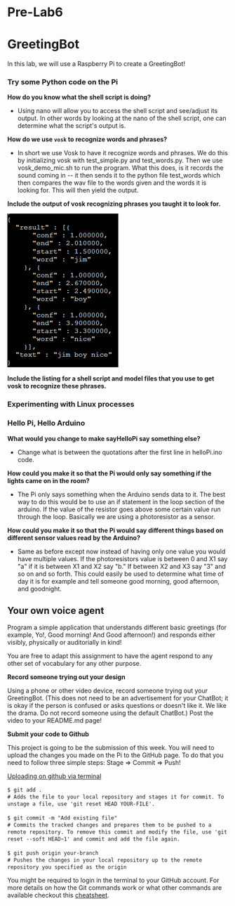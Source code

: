 # Pre-Lab6

# GreetingBot

In this lab, we will use a Raspberry Pi to create a GreetingBot! 

### Try some Python code on the Pi

**How do you know what the shell script is doing?**
* Using nano will allow you to access the shell script and see/adjust its output. In other words by looking at the nano of the shell script, one can determine what the script's output is.

**How do we use ``vosk`` to recognize words and phrases?**
* In short we use Vosk to have it recognize words and phrases. We do this by initializing vosk with test_simple.py and test_words.py. Then we use vosk_demo_mic.sh to run the program. What this does, is it records the sound coming in -- it then sends it to the python file test_words which then compares the wav file to the words given and the words it is looking for. This will then yield the output. 

**Include the output of vosk recognizing phrases you taught it to look for.**

<img src = "https://github.com/SamyAbisaleh/Interactive-Lab-Hub/blob/master/Lab-6/Output%20of%20VOSK.PNG">

**Include the listing for a shell script and model files that you use to get vosk to recognize these phrases.**


### Experimenting with Linux processes
### Hello Pi, Hello Arduino

**What would you change to make sayHelloPi say something else?**
* Change what is between the quotations after the first line in helloPi.ino code. 

**How could you make it so that the Pi would only say something if the lights came on in the room?**
* The Pi only says something when the Arduino sends data to it. The best way to do this would be to use an if statement in the loop section of the arduino. If the value of the resistor goes above some certain value run through the loop. Basically we are using a photoresistor as a sensor. 

**How could you make it so that the Pi would say different things based on different sensor values read by the Arduino?**
* Same as before except now instead of having only one value you would have multiple values. If the photoresistors value is between 0 and X1 say "a" if it is between X1 and X2 say "b." If between X2 and X3 say "3" and so on and so forth. This could easily be used to determine what time of day it is for example and tell someone good morning, good afternoon, and goodnight. 

## Your own voice agent 

Program a simple application that understands different basic greetings (for example, Yo!, Good morning! And Good afternoon!) and responds either visibly, physically or auditorially in kind!

You are free to adapt this assignment to have the agent respond to any other set of vocabulary for any other purpose.

**Record someone trying out your design**

Using a phone or other video device, record someone trying out your GreetingBot. (This does not need to be an advertisement for your ChatBot; it is okay if the person is confused or asks questions or doesn't like it. We like the drama. Do not record someone using the default ChatBot.) Post the video to your README.md page!

**Submit your code to Github**

This project is going to be the submission of this week. You will need to upload the changes you made on the Pi to the GitHub page. To do that you need to follow three simple steps: Stage => Commit => Push! 

[Uploading on github via terminal](https://docs.github.com/en/free-pro-team@latest/github/managing-files-in-a-repository/adding-a-file-to-a-repository-using-the-command-line)

```
$ git add .
# Adds the file to your local repository and stages it for commit. To unstage a file, use 'git reset HEAD YOUR-FILE'.

$ git commit -m "Add existing file"
# Commits the tracked changes and prepares them to be pushed to a remote repository. To remove this commit and modify the file, use 'git reset --soft HEAD~1' and commit and add the file again.

$ git push origin your-branch
# Pushes the changes in your local repository up to the remote repository you specified as the origin
```

You might be required to login in the terminal to your GitHub account. For more details on how the Git commands work or what other commands are available checkout this [cheatsheet](https://education.github.com/git-cheat-sheet-education.pdf).  
